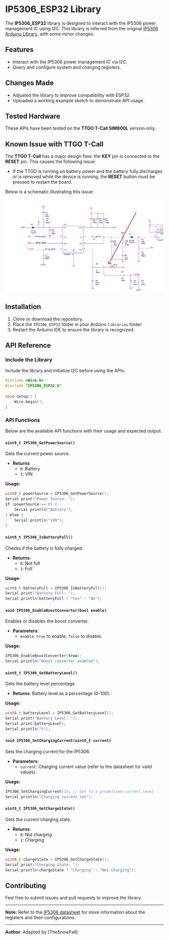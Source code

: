 # IP5306_ESP32 Library

The **IP5306_ESP32** library is designed to interact with the IP5306 power management IC using I2C. This library is inferred from the original [IP5306 Arduino Library](https://github.com/Al1c3-1337/IP5306-arduino/tree/master), with some minor changes.

## Features
- Interact with the IP5306 power management IC via I2C.
- Query and configure system and charging registers.

## Changes Made
- Adjusted the library to improve compatibility with ESP32.
- Uploaded a working example sketch to demonstrate API usage.

## Tested Hardware
These APIs have been tested on the **TTGO T-Call SIM800L** version only.

## Known Issue with TTGO T-Call
The **TTGO T-Call** has a major design flaw: the **KEY** pin is connected to the **RESET** pin. This causes the following issue:
- If the TTGO is running on battery power and the battery fully discharges or is removed while the device is running, the **RESET** button must be pressed to restart the board.

Below is a schematic illustrating this issue:

![TTGO T-Call Reset Issue](./assets/TTGO_Ip5306_reset.PNG)

## Installation
1. Clone or download the repository.
2. Place the `IP5306_ESP32` folder in your Arduino `libraries` folder.
3. Restart the Arduino IDE to ensure the library is recognized.

## API Reference

### Include the Library
Include the library and initialize I2C before using the APIs:
```cpp
#include <Wire.h>
#include "IP5306_ESP32.h"

void setup() {
    Wire.begin();
}
```

### API Functions
Below are the available API functions with their usage and expected output.

#### `uint8_t IP5306_GetPowerSource()`
Gets the current power source.
- **Returns**:
  - `0`: Battery
  - `1`: VIN

**Usage:**
```cpp
uint8_t powerSource = IP5306_GetPowerSource();
Serial.print("Power Source: ");
if (powerSource == 0) {
    Serial.println("Battery");
} else {
    Serial.println("VIN");
}
```

#### `uint8_t IP5306_IsBatteryFull()`
Checks if the battery is fully charged.
- **Returns**:
  - `0`: Not full
  - `1`: Full

**Usage:**
```cpp
uint8_t batteryFull = IP5306_IsBatteryFull();
Serial.print("Battery Full: ");
Serial.println(batteryFull ? "Yes" : "No");
```

#### `void IP5306_EnableBoostConverter(bool enable)`
Enables or disables the boost converter.
- **Parameters**:
  - `enable`: `true` to enable, `false` to disable.

**Usage:**
```cpp
IP5306_EnableBoostConverter(true);
Serial.println("Boost converter enabled");
```

#### `uint8_t IP5306_GetBatteryLevel()`
Gets the battery level percentage.
- **Returns**: Battery level as a percentage (0-100).

**Usage:**
```cpp
uint8_t batteryLevel = IP5306_GetBatteryLevel();
Serial.print("Battery Level: ");
Serial.print(batteryLevel);
Serial.println("%");
```

#### `void IP5306_SetChargingCurrent(uint8_t current)`
Sets the charging current for the IP5306.
- **Parameters**:
  - `current`: Charging current value (refer to the datasheet for valid values).

**Usage:**
```cpp
IP5306_SetChargingCurrent(3); // Set to a predefined current level
Serial.println("Charging current set");
```

#### `uint8_t IP5306_GetChargeState()`
Gets the current charging state.
- **Returns**:
  - `0`: Not charging
  - `1`: Charging

**Usage:**
```cpp
uint8_t chargeState = IP5306_GetChargeState();
Serial.print("Charging State: ");
Serial.println(chargeState ? "Charging" : "Not Charging");
```

## Contributing
Feel free to submit issues and pull requests to improve the library.

---

**Note:** Refer to the [IP5306 datasheet](https://github.com/Al1c3-1337/IP5306-arduino/tree/master) for more information about the registers and their configurations.

---

**Author**: Adapted by [TheSnowFall]

